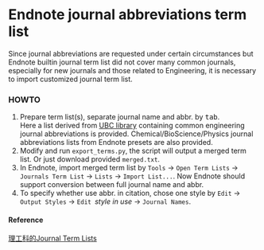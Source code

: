 Endnote journal abbreviations term list 
=======================================
Since journal abbreviations are requested under certain circumstances but Endnote builtin journal term list did not cover many common journals, especially for new journals and those related to Engineering, it is necessary to import customized journal term list. 

### HOWTO
1. Prepare term list(s), separate journal name and abbr. by <kbd>tab</kbd>.  
   Here a list derived from [UBC library](https://woodward.library.ubc.ca/research-help/journal-abbreviations/) containing common engineering journal abbreviations is provided. Chemical/BioScience/Physics journal abbreviations lists from Endnote presets are also provided.
2. Modify and run `export_terms.py`, the script will output a merged term list. Or just download provided `merged.txt`.
3. In Endnote, import merged term list by `Tools` -> `Open Term Lists` -> `Journals Term List` -> `Lists` -> `Import List...`. Now Endnote should support conversion between full journal name and abbr.
4. To specify whether use abbr. in citation, chose one style by `Edit` -> `Output Styles` -> `Edit `_style in use_ -> `Journal Names`.

#### Reference
[理工科的Journal Term Lists](http://blog.sciencenet.cn/blog-2148673-1096454.html)